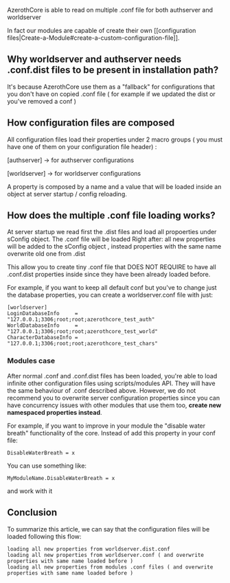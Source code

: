 AzerothCore is able to read on multiple .conf file for both authserver and worldserver

In fact our modules are capable of create their own [[configuration files|Create-a-Module#create-a-custom-configuration-file]].

## Why worldserver and authserver needs .conf.dist files to be present in installation path?

It's because AzerothCore use them as a "fallback" for configurations that you don't have on copied .conf file ( for example if we updated the dist or you've removed a conf )

## How configuration files are composed

All configuration files load their properties under 2 macro groups ( you must have one of them on your configuration file header) :

[authserver] -> for authserver configurations

[worldserver] -> for worldserver configurations

A property is composed by a name and a value that will be loaded inside an object at server startup / config reloading.

## How does the multiple .conf file loading works?

At server startup we read first the .dist files and load all propoerties under sConfig object. The .conf file will be loaded Right after: all new properties will be added to the sConfig object , instead properties with the same name overwrite old one from .dist 

This allow you to create tiny .conf file that DOES NOT REQUIRE to have all .conf.dist properties inside since they have been already loaded before.

For example, if you want to keep all default conf but you've to change just the database properties, you can create a worldserver.conf file with just:

```
[worldserver]
LoginDatabaseInfo     = "127.0.0.1;3306;root;root;azerothcore_test_auth"
WorldDatabaseInfo     = "127.0.0.1;3306;root;root;azerothcore_test_world"
CharacterDatabaseInfo = "127.0.0.1;3306;root;root;azerothcore_test_chars"
```

### Modules case

After normal .conf and .conf.dist files has been loaded, you're able to load infinite other configuration files using scripts/modules API. They will have the same behaviour of .conf described above. However, we do not recommend you to overwrite server configuration properties since you can have concurrency issues with other modules that use them too, **create new namespaced properties instead**.

For example, if you want to improve in your module the "disable water breath" functionality of the core. Instead of add this property in your conf file:

`DisableWaterBreath = x`

You can use something like:

`MyModuleName.DisableWaterBreath = x`

and work with it


## Conclusion

To summarize this article, we can say that the configuration files will be loaded following this flow:


```
loading all new properties from worldserver.dist.conf
loading all new properties from worldserver.conf ( and overwrite properties with same name loaded before )
loading all new properties from modules .conf files ( and overwrite properties with same name loaded before )
```
